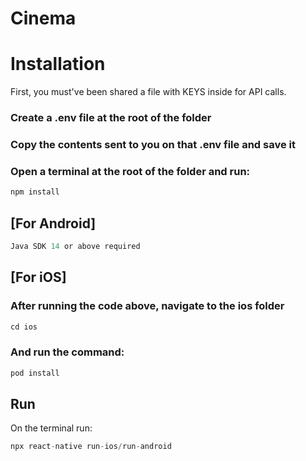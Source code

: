# Cinema

# Installation

First, you must've been shared a file with KEYS inside for API calls.

### Create a .env file at the root of the folder

### Copy the contents sent to you on that .env file and save it

### Open a terminal at the root of the folder and run:

```js
npm install
```

## [For Android]

```js
Java SDK 14 or above required
```

## [For iOS]

### After running the code above, navigate to the ios folder

```js
cd ios
```

### And run the command:

```js
pod install
```

## Run

On the terminal run:

```js
npx react-native run-ios/run-android
```
